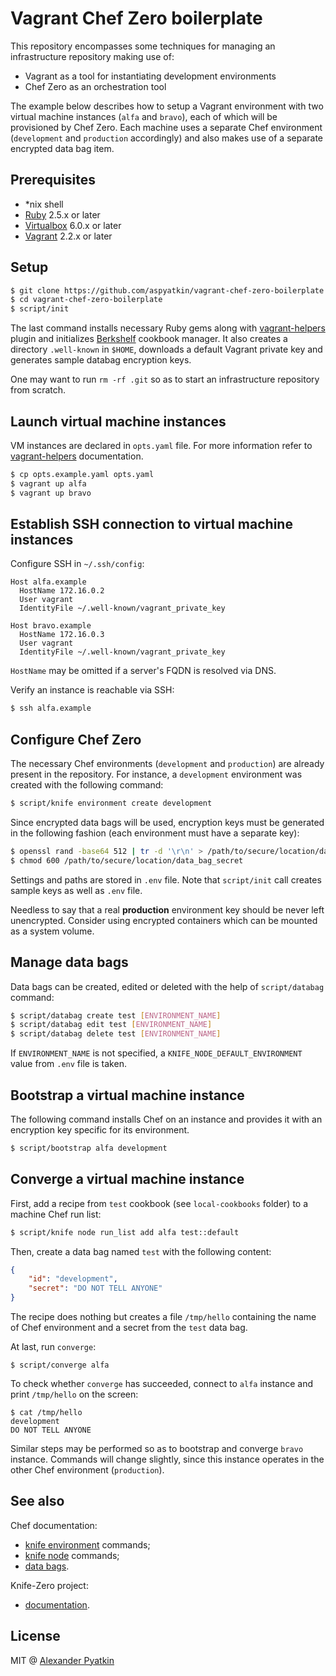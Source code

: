 # Vagrant Chef Zero boilerplate

This repository encompasses some techniques for managing an infrastructure repository making use of:
- Vagrant as a tool for instantiating development environments
- Chef Zero as an orchestration tool

The example below describes how to setup a Vagrant environment with two virtual machine instances (`alfa` and `bravo`), each of which will be provisioned by Chef Zero. Each machine uses a separate Chef environment (`development` and `production` accordingly) and also makes use of a separate encrypted data bag item.

## Prerequisites

- *nix shell
- [Ruby](https://github.com/rbenv/rbenv) 2.5.x or later
- [Virtualbox](https://www.virtualbox.org/wiki/Downloads) 6.0.x or later
- [Vagrant](https://www.vagrantup.com/downloads.html) 2.2.x or later

## Setup

```sh
$ git clone https://github.com/aspyatkin/vagrant-chef-zero-boilerplate.git
$ cd vagrant-chef-zero-boilerplate
$ script/init
```

The last command installs necessary Ruby gems along with [vagrant-helpers](https://github.com/aspyatkin/vagrant-helpers) plugin and initializes [Berkshelf](https://github.com/berkshelf/berkshelf) cookbook manager. It also creates a directory `.well-known` in `$HOME`, downloads a default Vagrant private key and generates sample databag encryption keys.

One may want to run `rm -rf .git` so as to start an infrastructure repository from scratch.

## Launch virtual machine instances

VM instances are declared in `opts.yaml` file. For more information refer to [vagrant-helpers](https://github.com/aspyatkin/vagrant-helpers) documentation.

```sh
$ cp opts.example.yaml opts.yaml
$ vagrant up alfa
$ vagrant up bravo
```

## Establish SSH connection to virtual machine instances

Configure SSH in `~/.ssh/config`:

```
Host alfa.example
  HostName 172.16.0.2
  User vagrant
  IdentityFile ~/.well-known/vagrant_private_key

Host bravo.example
  HostName 172.16.0.3
  User vagrant
  IdentityFile ~/.well-known/vagrant_private_key
```

`HostName` may be omitted if a server's FQDN is resolved via DNS.

Verify an instance is reachable via SSH:

```sh
$ ssh alfa.example
```

## Configure Chef Zero

The necessary Chef environments (`development` and `production`) are already present in the repository. For instance, a `development` environment was created with the following command:

```sh
$ script/knife environment create development
```

Since encrypted data bags will be used, encryption keys must be generated in the following fashion (each environment must have a separate key):

```sh
$ openssl rand -base64 512 | tr -d '\r\n' > /path/to/secure/location/data_bag_secret
$ chmod 600 /path/to/secure/location/data_bag_secret
```

Settings and paths are stored in `.env` file. Note that `script/init` call creates sample keys as well as `.env` file.

Needless to say that a real **production** environment key should be never left unencrypted. Consider using encrypted containers which can be mounted as a system volume.

## Manage data bags

Data bags can be created, edited or deleted with the help of `script/databag` command:

```sh
$ script/databag create test [ENVIRONMENT_NAME]
$ script/databag edit test [ENVIRONMENT_NAME]
$ script/databag delete test [ENVIRONMENT_NAME]
```

If `ENVIRONMENT_NAME` is not specified, a `KNIFE_NODE_DEFAULT_ENVIRONMENT` value from `.env` file is taken.

## Bootstrap a virtual machine instance

The following command installs Chef on an instance and provides it with an encryption key specific for its environment.

```sh
$ script/bootstrap alfa development
```

## Converge a virtual machine instance

First, add a recipe from `test` cookbook (see `local-cookbooks` folder) to a machine Chef run list:

```sh
$ script/knife node run_list add alfa test::default
```

Then, create a data bag named `test` with the following content:

```json
{
    "id": "development",
    "secret": "DO NOT TELL ANYONE"
}
```

The recipe does nothing but creates a file `/tmp/hello` containing the name of Chef environment and a secret from the `test` data bag.

At last, run `converge`:

```
$ script/converge alfa
```

To check whether `converge` has succeeded, connect to `alfa` instance and print `/tmp/hello` on the screen:

```
$ cat /tmp/hello
development
DO NOT TELL ANYONE
```

Similar steps may be performed so as to bootstrap and converge `bravo` instance. Commands will change slightly, since this instance operates in the other Chef environment (`production`).

## See also

Chef documentation:
- [knife environment](https://docs.chef.io/knife_environment.html) commands;
- [knife node](https://docs.chef.io/knife_node.html) commands;
- [data bags](https://docs.chef.io/data_bags.html).

Knife-Zero project:
- [documentation](http://knife-zero.github.io/).

## License
MIT @ [Alexander Pyatkin](https://github.com/aspyatkin)
